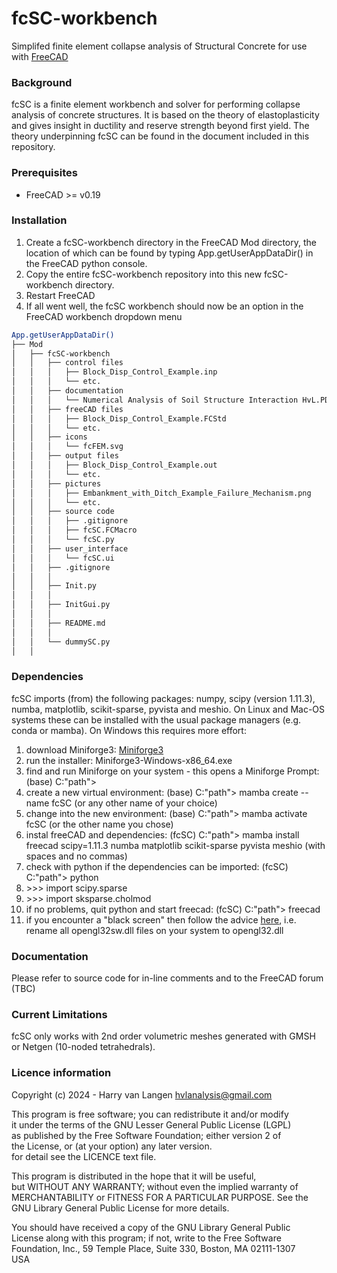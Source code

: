# fcSC-workbench
Simplifed finite element collapse analysis of Structural Concrete for use with [FreeCAD](https://freecad.org)

### Background
fcSC is a finite element workbench and solver for performing collapse analysis of concrete structures. It is based on the theory of elastoplasticity and gives insight in ductility and reserve strength beyond first yield. The theory underpinning fcSC can be found in the document included in this repository.

### Prerequisites
* FreeCAD >= v0.19

### Installation
1. Create a fcSC-workbench directory in the FreeCAD Mod directory, the location of which can be found by typing App.getUserAppDataDir() in the FreeCAD python console.
1. Copy the entire fcSC-workbench repository into this new fcSC-workbench directory.
1. Restart FreeCAD
1. If all went well, the fcSC workbench should now be an option in the FreeCAD workbench dropdown menu

```bash
App.getUserAppDataDir()
├── Mod
│   ├── fcSC-workbench
│   │   ├── control files
│   │   │   ├── Block_Disp_Control_Example.inp
│   │   │   └── etc.
│   │   ├── documentation
│   │   │   └── Numerical Analysis of Soil Structure Interaction HvL.PDF
│   │   ├── freeCAD files
│   │   │   ├── Block_Disp_Control_Example.FCStd
│   │   │   └── etc.
│   │   ├── icons
│   │   │   └── fcFEM.svg
│   │   ├── output files
│   │   │   ├── Block_Disp_Control_Example.out
│   │   │   └── etc.
│   │   ├── pictures
│   │   │   ├── Embankment_with_Ditch_Example_Failure_Mechanism.png
│   │   │   └── etc.
│   │   ├── source code
│   │   │   ├── .gitignore
│   │   │   ├── fcSC.FCMacro
│   │   │   └── fcSC.py
│   │   ├── user_interface
│   │   │   └── fcSC.ui
│   │   ├── .gitignore
│   │   │
│   │   ├── Init.py
│   │   │
│   │   ├── InitGui.py
│   │   │
│   │   ├── README.md
│   │   │
│   │   └── dummySC.py
│   │
```

### Dependencies
fcSC imports (from) the following packages: numpy, scipy (version 1.11.3), numba, matplotlib, scikit-sparse, pyvista and meshio. On Linux and Mac-OS systems these can be installed with the usual package managers (e.g. conda or mamba). On Windows this requires more effort:
1. download Miniforge3: [Miniforge3](https://github.com/conda-forge/miniforge/releases/latest/download/Miniforge3-Windows-x86_64.exe)
1. run the installer: Miniforge3-Windows-x86_64.exe
1. find and run Miniforge on your system - this opens a Miniforge Prompt: (base) C:\"path">
1. create a new virtual environment: (base) C:\"path"> mamba create --name fcSC (or any other name of your choice)
1. change into the new environment: (base) C:\"path"> mamba activate fcSC (or the other name you chose)
1. instal freeCAD and dependencies: (fcSC) C:\"path"> mamba install freecad scipy=1.11.3 numba matplotlib scikit-sparse pyvista meshio (with spaces and no commas)
1. check with python if the dependencies can be imported: (fcSC) C:\"path"> python
1. \>>> import scipy.sparse
1. \>>> import sksparse.cholmod
1. if no problems, quit python and start freecad: (fcSC) C:\"path"> freecad
1. if you encounter a "black screen" then follow the advice [here](https://forum.freecad.org/viewtopic.php?t=36087&start=40#p669458), i.e. rename all opengl32sw.dll files on your system to opengl32.dll

### Documentation
Please refer to source code for in-line comments and to the FreeCAD forum (TBC)

### Current Limitations
fcSC only works with 2nd order volumetric meshes generated with GMSH or Netgen (10-noded tetrahedrals). 

### Licence information

Copyright (c) 2024 - Harry van Langen <hvlanalysis@gmail.com>  


This program is free software; you can redistribute it and/or modify  
it under the terms of the GNU Lesser General Public License (LGPL)    
as published by the Free Software Foundation; either version 2 of     
the License, or (at your option) any later version.                   
for detail see the LICENCE text file.                                 
                                                                         
This program is distributed in the hope that it will be useful,       
but WITHOUT ANY WARRANTY; without even the implied warranty of        
MERCHANTABILITY or FITNESS FOR A PARTICULAR PURPOSE.  See the         
GNU Library General Public License for more details.                  
                                                                         
You should have received a copy of the GNU Library General Public     
License along with this program; if not, write to the Free Software   
Foundation, Inc., 59 Temple Place, Suite 330, Boston, MA  02111-1307  
USA                                                                   
